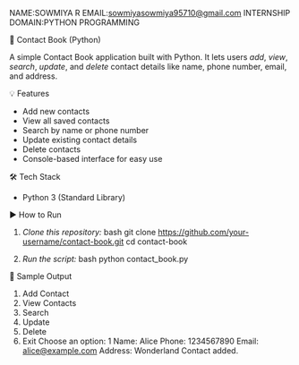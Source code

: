 NAME:SOWMIYA R
EMAIL:sowmiyasowmiya95710@gmail.com
INTERNSHIP DOMAIN:PYTHON PROGRAMMING 



📒 Contact Book (Python)

A simple Contact Book application built with Python. It lets users *add*, *view*, *search*, *update*, and *delete* contact details like name, phone number, email, and address.

💡 Features

- Add new contacts
- View all saved contacts
- Search by name or phone number
- Update existing contact details
- Delete contacts
- Console-based interface for easy use

🛠 Tech Stack

- Python 3 (Standard Library)

▶️ How to Run

1. *Clone this repository:*
   bash
   git clone https://github.com/your-username/contact-book.git
   cd contact-book
   

2. *Run the script:*
   bash
   python contact_book.py
   

🧪 Sample Output


1. Add Contact
2. View Contacts
3. Search
4. Update
5. Delete
6. Exit
Choose an option: 1
Name: Alice
Phone: 1234567890
Email: alice@example.com
Address: Wonderland
Contact added.

